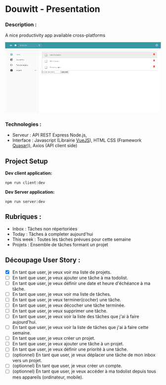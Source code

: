 # Douwitt - Presentation

###	Description :
A nice productivity app available cross-platforms

<p align="center">
  <img alt="Douwitt in action" src="/douwitt.png">
</p>

###	Technologies :
- Serveur : API REST Express Node.js, 
- Interface : Javascript (Librairie [VueJS](https://vuejs.org/)), HTML CSS (Framework [Quasar](https://quasar.dev/))), Axios (API client side)

## Project Setup
**Dev client application:**
```
npm run client:dev
```
**Dev Server application:**
```
npm run server:dev
```

##	Rubriques : 
- Inbox : Tâches non répertoriées
- Today : Tâches à completer aujourd'hui
- This week : Toutes les tâches prévues pour cette semaine
- Projets : Ensemble de tâches formant un projet

##	Découpage User Story : 
  - [X] En tant que user, je veux voir ma liste de projets.
  - [ ]	En tant que user, je veux ajouter une tâche à ma todolist.
  - [ ]	En tant que user, je veux définir une date et heure d'échéance à ma tâche.
  - [ ]	En tant que user, je veux voir ma liste de tâches.
  - [ ]	En tant que user, je veux terminer(cocher) une tâche.
  - [ ]	En tant que user, je veux décocher une tâche terminée.
  - [ ]	En tant que user, je veux supprimer une tâche.
  - [ ] En tant que user, je veux voir la liste des tâches que j'ai à faire aujourd'hui.
  - [ ] En tant que user, je veux voir la liste de tâches que j'ai à faire cette semaine.
  - [ ]	En tant que user, je veux créer un projet.
  - [ ]	En tant que user, je veux ajouter une tâche à un projet.
  - [ ]	En tant que user, je veux définir une priorité à une tâche.
  - [ ]	(optionnel) En tant que user, je veux déplacer une tâche de mon inbox vers un projet.
  - [ ]	(optionnel) En tant que user, je veux créer un compte.
  - [ ]	(optionnel) En tant que user, je veux accéder à ma todolist depuis tous mes appareils (ordinateur, mobile).
